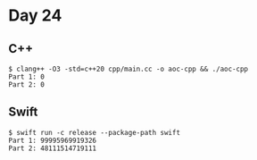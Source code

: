 # Day 24

## C++

```shell
$ clang++ -O3 -std=c++20 cpp/main.cc -o aoc-cpp && ./aoc-cpp
Part 1: 0
Part 2: 0
```

## Swift

```shell
$ swift run -c release --package-path swift
Part 1: 99995969919326
Part 2: 48111514719111
```
